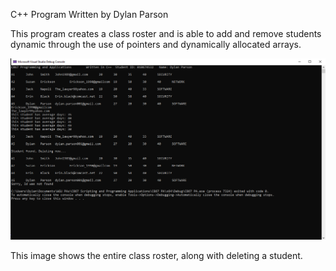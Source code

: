 C++ Program 
Written by Dylan Parson

This program creates a class roster and is able to add and remove students dynamic through the use of pointers and dynamically allocated arrays.

![Output of program](https://github.com/dylanparson001/Class-Roster/blob/main/C867%20PA/output.PNG?raw=true "Output of program")

This image shows the entire class roster, along with deleting a student. 

